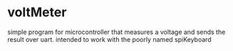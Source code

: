 # voltMeter
simple program for microcontroller that measures a voltage and sends the result over uart. intended to work with the poorly named spiKeyboard
